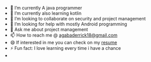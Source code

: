 - 🔭 I’m currently A java programmer
- 🌱 I’m currently also learning kotlin
- 👯 I’m looking to collaborate on security and project management
- 🤔 I’m looking for help with mostly Android programming
- 💬 Ask me about project management
- 📫 How to reach me @ agabaderrick18@gmail.com
- 😄 If interested in me you can check on my [resume](https://drive.google.com/file/d/1dZIwnDOxaGTOZFBvZLDxt-FRU1gTJkIb/view?usp=sharing)
- ⚡ Fun fact: I love learning every time i have a chance
- 
